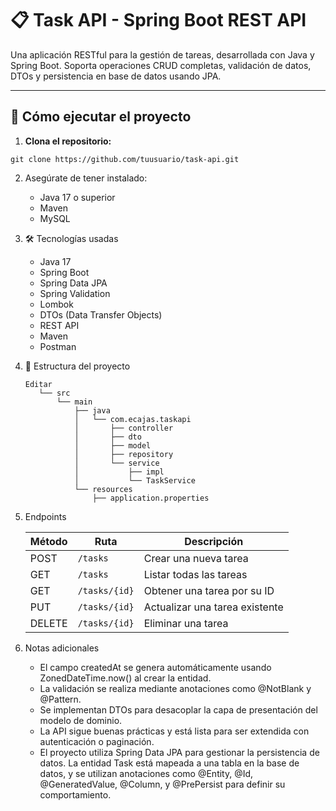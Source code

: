 # 📋 Task API - Spring Boot REST API

Una aplicación RESTful para la gestión de tareas, desarrollada con Java y Spring Boot. Soporta operaciones CRUD completas, validación de datos, DTOs y persistencia en base de datos usando JPA.

---

## 🚀 Cómo ejecutar el proyecto

1. **Clona el repositorio:**
```
git clone https://github.com/tuusuario/task-api.git
```

2. Asegúrate de tener instalado:
   - Java 17 o superior
   - Maven
   - MySQL

3. 🛠️ Tecnologías usadas
   - Java 17
   - Spring Boot
   - Spring Data JPA
   - Spring Validation
   - Lombok
   - DTOs (Data Transfer Objects)
   - REST API
   - Maven
   - Postman
4. 📂 Estructura del proyecto
   ````
   Editar
      └── src
          └── main
              ├── java
              │   └── com.ecajas.taskapi
              │       ├── controller       
              │       ├── dto              
              │       ├── model            
              │       ├── repository      
              │       └── service
              │           ├── impl        
              │           └── TaskService  
              └── resources
                  ├── application.properties

5. Endpoints

   | Método | Ruta          | Descripción                       |
   |--------|---------------|-----------------------------------|
   | POST   | `/tasks`      | Crear una nueva tarea             |
   | GET    | `/tasks`      | Listar todas las tareas           |
   | GET    | `/tasks/{id}` | Obtener una tarea por su ID       |
   | PUT    | `/tasks/{id}` | Actualizar una tarea existente    |
   | DELETE | `/tasks/{id}` | Eliminar una tarea                |

7. Notas adicionales
   - El campo createdAt se genera automáticamente usando ZonedDateTime.now() al crear la entidad.
   - La validación se realiza mediante anotaciones como @NotBlank y @Pattern.
   - Se implementan DTOs para desacoplar la capa de presentación del modelo de dominio.
   - La API sigue buenas prácticas y está lista para ser extendida con autenticación o paginación.
   - El proyecto utiliza Spring Data JPA para gestionar la persistencia de datos. La entidad Task está mapeada a una tabla en la base de datos, y se utilizan anotaciones          como  @Entity, @Id, @GeneratedValue, @Column, y @PrePersist para definir su comportamiento.

   
  












   
